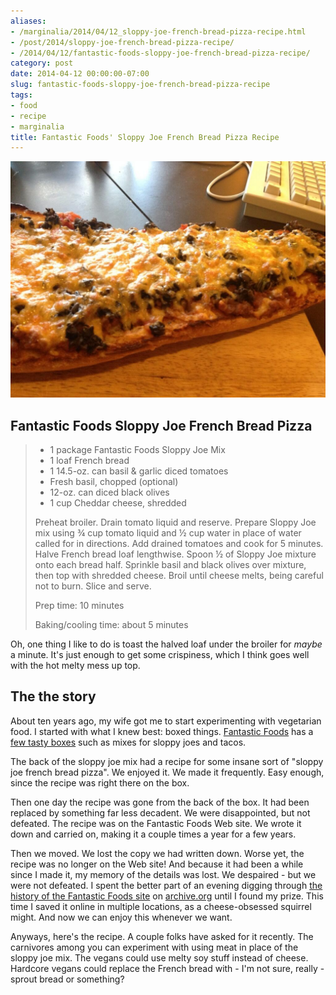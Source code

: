 ```yaml
---
aliases:
- /marginalia/2014/04/12_sloppy-joe-french-bread-pizza-recipe.html
- /post/2014/sloppy-joe-french-bread-pizza-recipe/
- /2014/04/12/fantastic-foods-sloppy-joe-french-bread-pizza-recipe/
category: post
date: 2014-04-12 00:00:00-07:00
slug: fantastic-foods-sloppy-joe-french-bread-pizza-recipe
tags:
- food
- recipe
- marginalia
title: Fantastic Foods' Sloppy Joe French Bread Pizza Recipe
---
```


![attachments/img/2014/cover-2014-04-12.jpg](../../../attachments/img/2014/cover-2014-04-12.jpg)

<!--more-->

## Fantastic Foods Sloppy Joe French Bread Pizza

 > 
 > * 1 package Fantastic Foods Sloppy Joe Mix
 > * 1 loaf French bread
 > * 1 14.5-oz. can basil & garlic diced tomatoes
 > * Fresh basil, chopped (optional)
 > * 12-oz. can diced black olives
 > * 1 cup Cheddar cheese, shredded
 > 
 > Preheat broiler. Drain tomato liquid and reserve. Prepare Sloppy Joe mix using ¾ cup tomato liquid and ½ cup water in place of water called for in directions. Add drained tomatoes and cook for 5 minutes. Halve French bread loaf lengthwise. Spoon ½ of Sloppy Joe mixture onto each bread half. Sprinkle basil and black olives over mixture, then top with shredded cheese. Broil until cheese melts, being careful not to burn. Slice and serve.
 > 
 > Prep time: 10 minutes
 > 
 > Baking/cooling time: about 5 minutes

Oh, one thing I like to do is toast the halved loaf under the broiler for *maybe* a minute. It's just enough to get some crispiness, which I think goes well with the hot melty mess up top.

## The the story

About ten years ago, my wife got me to start experimenting with vegetarian food. I started with what I knew best: boxed things. [Fantastic Foods](http://www.fantasticfoods.com/) has a [few tasty boxes](http://www.fantasticfoods.com/content/products) such as mixes for sloppy joes and tacos.

The back of the sloppy joe mix had a recipe for some insane sort of "sloppy joe french bread pizza". We enjoyed it. We made it frequently. Easy enough, since the recipe was right there on the box.

Then one day the recipe was gone from the back of the box. It had been replaced by something far less decadent. We were disappointed, but not defeated. The recipe was on the Fantastic Foods Web site. We wrote it down and carried on, making it a couple times a year for a few years.

Then we moved. We lost the copy we had written down. Worse yet, the recipe was no longer on the Web site! And because it had been a while since I made it, my memory of the details was lost. We despaired - but we were not defeated. I spent the better part of an evening digging through [the history of the Fantastic Foods site](https://web.archive.org/web/*/http://fantasticfoods.com) on [archive.org](https://archive.org/) until I found my prize. This time I saved it online in multiple locations, as a cheese-obsessed squirrel might. And now we can enjoy this whenever we want.

Anyways, here's the recipe. A couple folks have asked for it recently. The carnivores among you can experiment with using meat in place of the sloppy joe mix. The vegans could use melty soy stuff instead of cheese. Hardcore vegans could replace the French bread with - I'm not sure, really - sprout bread or something?

